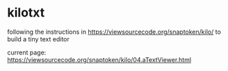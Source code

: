 # kilotxt
following the instructions in https://viewsourcecode.org/snaptoken/kilo/ to build a tiny text editor

current page: https://viewsourcecode.org/snaptoken/kilo/04.aTextViewer.html
